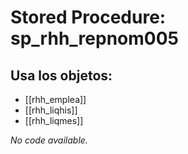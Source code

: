 # Stored Procedure: sp_rhh_repnom005

## Usa los objetos:
- [[rhh_emplea]]
- [[rhh_liqhis]]
- [[rhh_liqmes]]

*No code available.*
